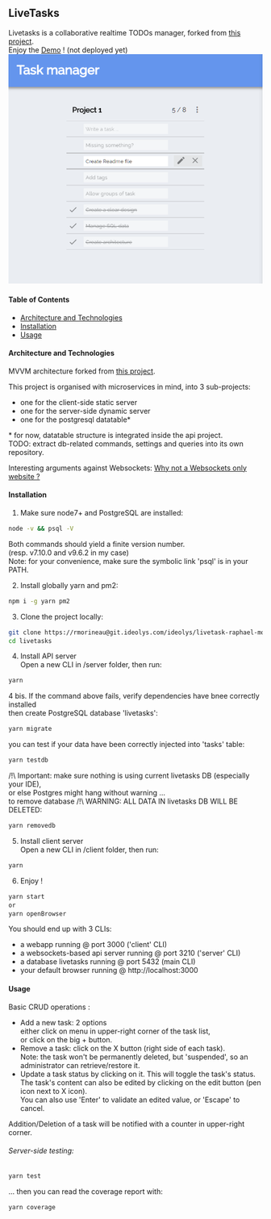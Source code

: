 ## LiveTasks

Livetasks is a collaborative realtime TODOs manager, forked from [this project](https://github.com/DonoSybrix/TodoList).  
Enjoy the [Demo]() ! (not deployed yet)  
![](https://github.com/Sharlaan/Livetasks/blob/master/Capture.png)

#### Table of Contents
- [Architecture and Technologies](#Architecture-and-Technologies)
- [Installation](#Installation)
- [Usage](#Usage)


#### Architecture and Technologies
MVVM architecture forked from [this project](https://github.com/DonoSybrix/TodoList).

This project is organised with microservices in mind, into 3 sub-projects:
- one for the client-side static server
- one for the server-side dynamic server
- one for the postgresql datatable*

\* for now, datatable structure is integrated inside the api project.  
TODO: extract db-related commands, settings and queries into its own repository.

Interesting arguments against Websockets: [Why not a Websockets only website ?](http://stackoverflow.com/questions/4852702/do-html-websockets-maintain-an-open-connection-for-each-client-does-this-scale)

#### Installation
1. Make sure node7+ and PostgreSQL are installed:
```sh
node -v && psql -V
```
Both commands should yield a finite version number.  
(resp. v7.10.0 and v9.6.2 in my case)  
Note: for your convenience, make sure the symbolic link 'psql' is in your PATH.


2. Install globally yarn and pm2:  
```sh
npm i -g yarn pm2
```


3. Clone the project locally:
```sh
git clone https://rmorineau@git.ideolys.com/ideolys/livetask-raphael-morineau.git livetasks
cd livetasks
```


4. Install API server  
Open a new CLI in /server folder, then run:
```sh
yarn
```
4 bis. If the command above fails, verify dependencies have bnee correctly installed  
then create PostgreSQL database 'livetasks':
```sh
yarn migrate
```
you can test if your data have been correctly injected into 'tasks' table:
```sh
yarn testdb
```

/!\ Important: make sure nothing is using current livetasks DB (especially your IDE),  
or else Postgres might hang without warning ...  
to remove database /!\ WARNING: ALL DATA IN livetasks DB WILL BE DELETED:
```sh
yarn removedb
```


5. Install client server  
Open a new CLI in /client folder, then run:
```sh
yarn
```


6. Enjoy !
```sh
yarn start
or
yarn openBrowser
```

You should end up with 3 CLIs:
- a webapp running @ port 3000 ('client' CLI)
- a websockets-based api server running @ port 3210 ('server' CLI)
- a database livetasks running @ port 5432 (main CLI)
- your default browser running @ http://localhost:3000


#### Usage
Basic CRUD operations :
- Add a new task: 2 options  
either click on menu in upper-right corner of the task list,  
or click on the big + button.
- Remove a task: click on the X button (right side of each task).  
Note: the task won't be permanently deleted, but 'suspended', so an administrator can retrieve/restore it.
- Update a task status by clicking on it. This will toggle the task's status.  
The task's content can also be edited by clicking on the edit button (pen icon next to X icon).  
You can also use 'Enter' to validate an edited value, or 'Escape' to cancel.

Addition/Deletion of a task will be notified with a counter in upper-right corner.

###### Server-side testing:
```sh
yarn test
```
... then you can read the coverage report with:
```sh
yarn coverage
```
